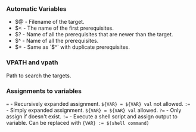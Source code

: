 ### Automatic Variables ###

* $@ - Filename of the target.
* $< - The name of the first prerequisites.
* $? - Name of all the prerequisites that are newer than the target.
* $^ - Name of all the prerequisites.
* $+ - Same as `$^` with duplicate prerequisites.

### VPATH and vpath ###

Path to search the targets.

### Assignments to variables ###

`=`  - Recursively expanded assignment. `${VAR} = ${VAR} val` not allowed.
`:=` - Simply expanded assignment. `${VAR} = ${VAR} val` allowed.
`?=` - Only assign if doesn't exist.
`!=` - Execute a shell script and assign output to variable. Can
       be replaced with `{VAR} := $(shell command)`
